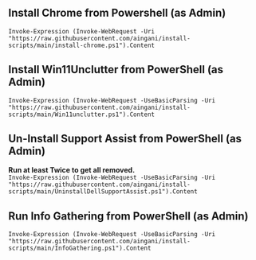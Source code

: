 ## Install Chrome from Powershell (as Admin)
`Invoke-Expression (Invoke-WebRequest -Uri "https://raw.githubusercontent.com/aingani/install-scripts/main/install-chrome.ps1").Content`

## Install Win11Unclutter from PowerShell (as Admin)
`Invoke-Expression (Invoke-WebRequest -UseBasicParsing -Uri "https://raw.githubusercontent.com/aingani/install-scripts/main/Win11unclutter.ps1").Content`

## Un-Install Support Assist from PowerShell (as Admin)
**Run at least Twice to get all removed.**  
`Invoke-Expression (Invoke-WebRequest -UseBasicParsing -Uri "https://raw.githubusercontent.com/aingani/install-scripts/main/UninstallDellSupportAssist.ps1").Content`

## Run Info Gathering from PowerShell (as Admin)
`Invoke-Expression (Invoke-WebRequest -UseBasicParsing -Uri "https://raw.githubusercontent.com/aingani/install-scripts/main/InfoGathering.ps1").Content`



